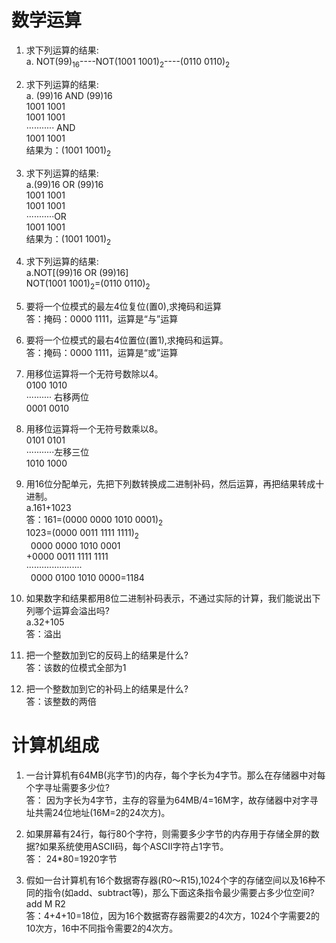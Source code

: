 # 数学运算
1. 求下列运算的结果:  
   a. NOT(99)<sub>16</sub>----NOT(1001 1001)<sub>2</sub>----(0110 0110)<sub>2</sub>  


2. 求下列运算的结果:  
   a. (99)16 AND (99)16  
   1001 1001  
   1001 1001  
···········  AND  
   1001 1001  
结果为：(1001 1001)<sub>2</sub>  


3. 求下列运算的结果:  
a.(99)16 OR (99)16   
  1001 1001  
  1001 1001  
···········OR  
  1001 1001  
结果为：(1001 1001)<sub>2</sub> 


4. 求下列运算的结果:  
a.NOT[(99)16 OR (99)16]  
NOT(1001 1001)<sub>2</sub>=(0110 0110)<sub>2</sub>  


5. 要将一个位模式的最左4位复位(置0),求掩码和运算  
答：掩码：0000 1111，运算是“与”运算  


6. 要将一个位模式的最右4位置位(置1),求掩码和运算。  
答：掩码：0000 1111，运算是“或”运算  


9. 用移位运算将一个无符号数除以4。  
0100 1010  
··········  右移两位  
0001 0010  


10. 用移位运算将一个无符号数乘以8。  
0101 0101  
···········左移三位  
1010 1000  


13. 用16位分配单元，先把下列数转换成二进制补码，然后运算，再把结果转成十进制。  
a.161+1023  
答：161=(0000 0000 1010 0001)<sub>2</sub>  
1023=(0000 0011 1111 1111)<sub>2</sub>  
&ensp;0000 0000 1010 0001  
  +0000 0011 1111 1111  
······················  
&ensp;0000 0100 1010 0000=1184  


15. 如果数字和结果都用8位二进制补码表示，不通过实际的计算，我们能说出下列哪个运算会溢出吗?  
a.32+105  
答：溢出  


20. 把一个整数加到它的反码上的结果是什么?  
答：该数的位模式全部为1  


21. 把一个整数加到它的补码上的结果是什么?  
答：该整数的两倍  


# 计算机组成  
1. 一台计算机有64MB(兆字节)的内存，每个字长为4字节。那么在存储器中对每个字寻址需要多少位?  
答：  因为字长为4字节，主存的容量为64MB/4=16M字，故存储器中对字寻址共需24位地址(16M=2的24次方)。


2. 如果屏幕有24行，每行80个字符，则需要多少字节的内存用于存储全屏的数据?如果系统使用ASCII码，每个ASCII字符占1字节。  
答： 24*80=1920字节


3. 假如一台计算机有16个数据寄存器(R0〜R15),1024个字的存储空间以及16种不同的指令(如add、subtract等)，那么下面这条指令最少需要占多少位空间?add M R2    
答：4+4+10=18位，因为16个数据寄存器需要2的4次方，1024个字需要2的10次方，16中不同指令需要2的4次方。